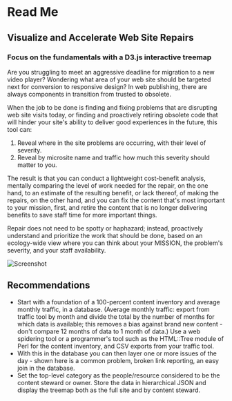 # Read Me

## Visualize and Accelerate Web Site Repairs 

### Focus on the fundamentals with a D3.js interactive treemap

Are you struggling to meet an aggressive deadline for migration to a new video player? Wondering what area of your web site should be targeted next for conversion to responsive design? In web publishing, there are always components in transition from trusted to obsolete. 

When the job to be done is finding and fixing problems that are disrupting web site visits today, or finding and proactively retiring obsolete code that will hinder your site's ability to deliver good experiences in the future, this tool can:

1. Reveal where in the site problems are occurring, with their level of severity.
2. Reveal by microsite name and traffic how much this severity should matter to you.

The result is that you can conduct a lightweight cost-benefit analysis, mentally comparing the level of work needed for the repair, on the one hand, to an estimate of the resulting benefit, or lack thereof, of making the repairs, on the other hand, and you can fix the content that's most important to your mission, first, and retire the content that is no longer delivering benefits to save staff time for more important things.

Repair does not need to be spotty or haphazard; instead, proactively understand and prioritize the work that should be done, based on an ecology-wide view where you can think about your MISSION, the problem's severity, and your staff availability.

![Screenshot](https://cloud.githubusercontent.com/assets/10210191/21468418/8c07f230-c9dd-11e6-8a0e-3705896620c4.png)

## Recommendations

- Start with a foundation of a 100-percent content inventory and average monthly traffic, in a database. (Average monthly traffic: export from traffic tool by month and divide the total by the number of months for which data is available; this removes a bias against brand new content - don't compare 12 months of data to 1 month of data.)  Use a web spidering tool or a programmer's tool such as the HTML::Tree module of Perl for the content inventory, and CSV exports from your traffic tool.
- With this in the database you can then layer one or more issues of the day - shown here is a common problem, broken link reporting, an easy join in the database.
- Set the top-level category as the people/resource considered to be the content steward or owner. Store the data in hierarchical JSON and display the treemap both as the full site and by content steward.